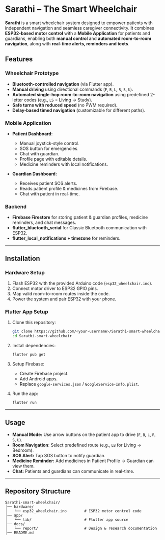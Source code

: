 # Sarathi – The Smart Wheelchair

**Sarathi** is a smart wheelchair system designed to empower patients with independent navigation and seamless caregiver connectivity.
It combines **ESP32-based motor control** with a **Mobile Application** for patients and guardians, enabling both **manual control** and **automated room-to-room navigation**, along with **real-time alerts, reminders and texts**.

## Features

### Wheelchair Prototype

* **Bluetooth-controlled navigation** (via Flutter app).
* **Manual driving** using directional commands (`F`, `B`, `L`, `R`, `S`, `U`).
* **Automated single-hop room-to-room navigation** using predefined 2-letter codes (e.g., `LS` = Living → Study).
* **Safe turns with reduced speed** (no PWM required).
* **Delay-based timed navigation** (customizable for different paths).

### Mobile Application

* **Patient Dashboard:**

  * Manual joystick-style control.
  * SOS button for emergencies.
  * Chat with guardian.
  * Profile page with editable details.
  * Medicine reminders with local notifications.

* **Guardian Dashboard:**

  * Receives patient SOS alerts.
  * Reads patient profile & medicines from Firebase.
  * Chat with patient in real-time.

### Backend

* **Firebase Firestore** for storing patient & guardian profiles, medicine reminders, and chat messages.
* **flutter\_bluetooth\_serial** for Classic Bluetooth communication with ESP32.
* **flutter\_local\_notifications + timezone** for reminders.

---
## Installation

### Hardware Setup

1. Flash ESP32 with the provided Arduino code (`esp32_wheelchair.ino`).
2. Connect motor driver to ESP32 GPIO pins.
3. Map valid room-to-room routes inside the code.
4. Power the system and pair ESP32 with your phone.

### Flutter App Setup

1. Clone this repository:

   ```bash
   git clone https://github.com/<your-username>/Sarathi-smart-wheelchair.git
   cd Sarathi-smart-wheelchair
   ```
2. Install dependencies:

   ```bash
   flutter pub get
   ```
3. Setup Firebase:

   * Create Firebase project.
   * Add Android apps.
   * Replace `google-services.json` / `GoogleService-Info.plist`.
4. Run the app:

   ```bash
   flutter run
   ```

---

## Usage

* **Manual Mode:** Use arrow buttons on the patient app to drive (`F`, `B`, `L`, `R`, `S`, `U`).
* **Room Navigation:** Select predefined route (e.g., `LB` for Living → Bedroom).
* **SOS Alert:** Tap SOS button to notify guardian.
* **Medicine Reminder:** Add medicines in Patient Profile → Guardian can view them.
* **Chat:** Patients and guardians can communicate in real-time.

---

## Repository Structure

```
Sarathi-smart-wheelchair/
│── hardware/
│   └── esp32_wheelchair.ino        # ESP32 motor control code
│── app/
│   └── lib/                        # Flutter app source
│── docs/
│   └── report/                     # Design & research documentation
│── README.md
```


